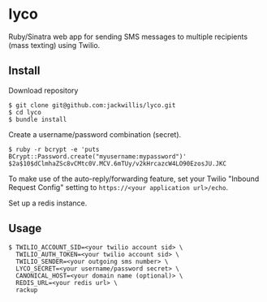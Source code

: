 # lyco

Ruby/Sinatra web app for sending SMS messages to multiple recipients (mass texting) using Twilio.

## Install

Download repository

    $ git clone git@github.com:jackwillis/lyco.git
    $ cd lyco
    $ bundle install

Create a username/password combination (secret).

    $ ruby -r bcrypt -e 'puts BCrypt::Password.create("myusername:mypassword")'
    $2a$10$dClmhaZSc8vCMtc0V.MCV.6mTUy/v2kHrcazcW4LO90EzosJU.JKC

To make use of the auto-reply/forwarding feature, set your Twilio "Inbound Request Config" setting to `https://<your application url>/echo`.

Set up a redis instance.

## Usage

    $ TWILIO_ACCOUNT_SID=<your twilio account sid> \
      TWILIO_AUTH_TOKEN=<your twilio account sid> \
      TWILIO_SENDER=<your outgoing sms number> \
      LYCO_SECRET=<your username/password secret> \
      CANONICAL_HOST=<your domain name (optional)> \
      REDIS_URL=<your redis url> \
      rackup
